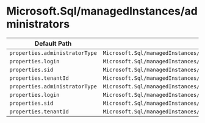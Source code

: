# Microsoft.Sql/managedInstances/administrators

| Default Path | Alias |
|---|---|
| `properties.administratorType` | `Microsoft.Sql/managedInstances/administrators/administratorType` |
| `properties.login` | `Microsoft.Sql/managedInstances/administrators/login` |
| `properties.sid` | `Microsoft.Sql/managedInstances/administrators/sid` |
| `properties.tenantId` | `Microsoft.Sql/managedInstances/administrators/tenantId` |
| `properties.administratorType` | `Microsoft.Sql/managedInstances/administrators/ActiveDirectory.administratorType` |
| `properties.login` | `Microsoft.Sql/managedInstances/administrators/ActiveDirectory.login` |
| `properties.sid` | `Microsoft.Sql/managedInstances/administrators/ActiveDirectory.sid` |
| `properties.tenantId` | `Microsoft.Sql/managedInstances/administrators/ActiveDirectory.tenantId` |

